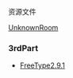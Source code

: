 资源文件

[UnknownRoom](https://pan.baidu.com/s/18wpVV8Gc3RyNWIC_xZIcfA)

### 3rdPart

- [FreeType2.9.1](www.freetype.org)

